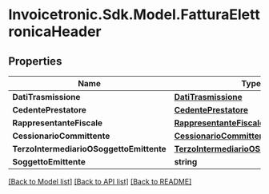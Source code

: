 # Invoicetronic.Sdk.Model.FatturaElettronicaHeader

## Properties

Name | Type | Description | Notes
------------ | ------------- | ------------- | -------------
**DatiTrasmissione** | [**DatiTrasmissione**](DatiTrasmissione.md) |  | [optional] 
**CedentePrestatore** | [**CedentePrestatore**](CedentePrestatore.md) |  | [optional] 
**RappresentanteFiscale** | [**RappresentanteFiscale**](RappresentanteFiscale.md) |  | [optional] 
**CessionarioCommittente** | [**CessionarioCommittente**](CessionarioCommittente.md) |  | [optional] 
**TerzoIntermediarioOSoggettoEmittente** | [**TerzoIntermediarioOSoggettoEmittente**](TerzoIntermediarioOSoggettoEmittente.md) |  | [optional] 
**SoggettoEmittente** | **string** |  | [optional] 

[[Back to Model list]](../../README.md#documentation-for-models) [[Back to API list]](../../README.md#documentation-for-api-endpoints) [[Back to README]](../../README.md)

